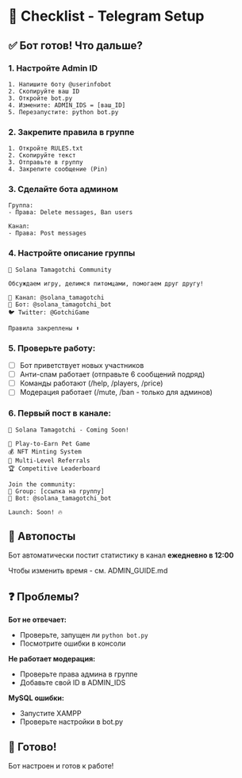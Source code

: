 # 🎯 Checklist - Telegram Setup

## ✅ Бот готов! Что дальше?

### 1. Настройте Admin ID
```
1. Напишите боту @userinfobot
2. Скопируйте ваш ID
3. Откройте bot.py
4. Измените: ADMIN_IDS = [ваш_ID]
5. Перезапустите: python bot.py
```

### 2. Закрепите правила в группе
```
1. Откройте RULES.txt
2. Скопируйте текст
3. Отправьте в группу
4. Закрепите сообщение (Pin)
```

### 3. Сделайте бота админом
```
Группа:
- Права: Delete messages, Ban users

Канал:
- Права: Post messages
```

### 4. Настройте описание группы
```
🐾 Solana Tamagotchi Community

Обсуждаем игру, делимся питомцами, помогаем друг другу!

📢 Канал: @solana_tamagotchi
🤖 Бот: @solana_tamagotchi_bot
🐦 Twitter: @GotchiGame

Правила закреплены ⬆️
```

### 5. Проверьте работу:
- [ ] Бот приветствует новых участников
- [ ] Анти-спам работает (отправьте 6 сообщений подряд)
- [ ] Команды работают (/help, /players, /price)
- [ ] Модерация работает (/mute, /ban - только для админов)

### 6. Первый пост в канале:
```
🚀 Solana Tamagotchi - Coming Soon!

🐾 Play-to-Earn Pet Game
💰 NFT Minting System
🎁 Multi-Level Referrals
🏆 Competitive Leaderboard

Join the community:
👥 Group: [ссылка на группу]
🤖 Bot: @solana_tamagotchi_bot

Launch: Soon! 🔥
```

## 🔄 Автопосты

Бот автоматически постит статистику в канал **ежедневно в 12:00**

Чтобы изменить время - см. ADMIN_GUIDE.md

## ❓ Проблемы?

**Бот не отвечает:**
- Проверьте, запущен ли `python bot.py`
- Посмотрите ошибки в консоли

**Не работает модерация:**
- Проверьте права админа в группе
- Добавьте свой ID в ADMIN_IDS

**MySQL ошибки:**
- Запустите XAMPP
- Проверьте настройки в bot.py

## 🎉 Готово!

Бот настроен и готов к работе!








